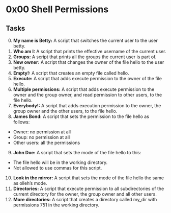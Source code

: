 # 0x00 Shell Permissions
## Tasks
0. **My name is Betty:** A script that switches the current user to the user betty.
1. **Who am I:** A script that prints the effective username of the current user.
2. **Groups:** A script that prints all the groups the current user is part of.
3. **New owner:** A script that changes the owner of the file hello to the user betty.
4. **Empty!:** A script that creates an empty file called hello.
5. **Execute:** A script that adds execute permission to the owner of the file hello.
6. **Multiple permissions:** A script that adds execute permission to the owner and the group owner, and read permission to other users, to the file hello.
7. **Everybody!:** A script that adds execution permission to the owner, the group owner and the other users, to the file hello.
8. **James Bond:** A script that sets the permission to the file hello as follows:
* Owner: no permission at all
* Group: no permission at all
* Other users: all the permissions
9. **John Doe:** A script that sets the mode of the file hello to this:
* The file hello will be in the working directory.
* Not allowed to use commas for this script.
10. **Look in the mirror:** A script that sets the mode of the file hello the same as olleh’s mode.
11. **Directories:** A script that execute permission to all subdirectories of the current directory for the owner, the group owner and all other users.
12. **More directories:** A script that creates a directory called my_dir with permissions 751 in the working directory.
